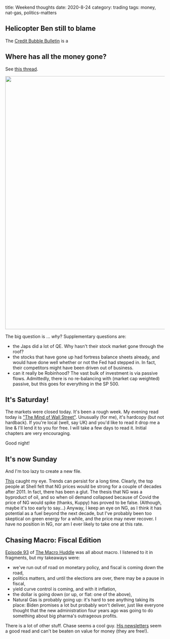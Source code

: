 title: Weekend thoughts
date: 2020-8-24
category: trading
tags: money, nat-gas, politics-matters

## Helicopter Ben still to blame

The [Credit Bubble Bulletin](http://creditbubblebulletin.blogspot.com/2020/08/weekly-commentary-moral-hazard-quagmire.html?utm_source=feedburner&utm_medium=email&utm_campaign=Feed%3A+blogspot%2FvOLVyH+%28++Credit+Bubble+Bulletin%29) is a 

## Where has all the money gone?

See [this thread](https://twitter.com/iv_technicals/status/1297110841586835456).

<img src="https://pbs.twimg.com/media/EgBDVYwXgAAHNuB?format=png&name=900x900" width=800>

The big question is ... *why*?
Supplementary questions are:

* the Japs did a lot of QE. Why hasn't their stock market gone through the roof?
* the stocks that have gone up had fortress balance sheets already, and would have done well whether or not the Fed had stepped in. In fact, their competitors might have been driven out of business. 
* can it really be Robinhood? The vast bulk of investment is via passive flows. Admittedly, there is no re-balancing with (market cap weighted) passive, but this goes for everything in the SP 500.


## It's Saturday!

The markets were closed today. 
It's been a rough week.
My evening read today is ["The Mind of Wall Street"](https://www.bookfinder.com/search/?author=levy+&title=mind+of+wall+street&lang=en&isbn=&destination=gb&currency=GBP&mode=basic&st=sr&ac=qr). 
Unusually (for me), it's hardcopy (but not hardback). If you're local (well, say UK) and you'd like to read it drop me a line & I'll lend it to you for free. I will take a few days to read it. Initial chapters are very encouraging.

Good night!

## It's now Sunday

And I'm too lazy to create a new file. 

[This](https://wolfstreet.com/2020/08/21/shells-new-12-17-billion-largest-ever-floating-facility-shut-down-months-after-shipping-first-lng-cargo-made-uneconomical-by-long-plunge-of-lng-prices/) caught my eye.
Trends can persist for a long time. Clearly, the top people at Shell felt that NG prices would be strong for a couple of decades after 2011. 
In fact, there has been a glut. 
The thesis that NG was a byproduct of oil, and so when oil demand collapsed because of Covid the price of NG would spike (thanks, Kuppy) has proved to be false. (Although, maybe it's too early to say...)
Anyway, I keep an eye on NG, as I think it has potential as a fuel beyond the next decade,
but I've probably been too skeptical on green energy for a while, and the price may never recover.
I have no position in NG, nor am I ever likely to take one at this rate.

## Chasing Macro: Fiscal Edition

[Episode 93](https://www.youtube.com/watch?v=4MzxZu-KTrc) of [The Macro Huddle](https://markethuddle.com/) was all about macro.
I listened to it in fragments, but my takeaways were:

* we've run out of road on monetary policy, and fiscal is coming down the road,
* politics matters, and until the elections are over, there may be a pause in fiscal,
* yield curve control is coming, and with it inflation,
* the dollar is going down (or up, or flat: one of the above),
* Natural Gas is probably going up: it's hard to see anything taking its place: Biden promises a lot but probably won't deliver, just like everyone thought that the new administration four years ago was going to do something about big pharma's outrageous profits.

There is a lot of other stuff. Chase seems a cool guy. [His newsletters](https://www.pineconemacro.com/white-mountain-letter.html) seem a good read and can't be beaten on value for money (they are free!).

